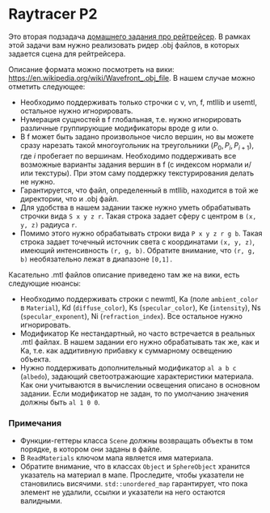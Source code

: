 # Raytracer P2

Это вторая подзадача [домашнего задания про рейтрейсер](../raytracer). В рамках этой задачи вам нужно реализовать ридер .obj файлов, в которых задается сцена для рейтрейсера.

Описание формата можно посмотреть на вики: https://en.wikipedia.org/wiki/Wavefront_.obj_file. В нашем случае можно отметить следующее:

* Необходимо поддерживать только строчки с v, vn, f, mtllib и usemtl, остальное нужно игнорировать.
* Нумерация сущностей в f глобальная, т.е. нужно игнорировать различные группирующие модификаторы вроде g или o.
* В f может быть задано произвольное число вершин, но вы можете сразу нарезать такой многоугольник на треугольники $`(P_0, P_i, P_{i+1})`$, где $`i`$ пробегает по вершинам. Необходимо поддерживать все возможные варианты
задания вершин в f (с индексом нормали и/или текстуры). При этом саму поддержку текстурирования делать не нужно.
* Гарантируется, что файл, определенный в mtllib, находится в той же директории, что и .obj файл.
* Для удобства в нашем задании также нужно уметь обрабатывать строчки вида `S x y z r`. Такая строка задает сферу с центром в `(x, y, z)`
радиуса `r`.
* Помимо этого нужно обрабатывать строки вида `P x y z r g b`. Такая строка задает точечный источник света с координатами `(x, y, z)`, имеющий
интенсивность `(r, g, b)`. Обратите внимание, что `(r, g, b)` необязательно лежат в диапазоне `[0,1].`

Касательно .mtl файлов описание приведено там же на вики, есть следующие нюансы:

* Необходимо поддерживать строки с newmtl, Ka (поле `ambient_color` в `Material`), Kd (`diffuse_color`), Ks (`specular_color`), Ke (`intensity`), Ns (`specular_exponent`), Ni (`refraction_index`). Все остальное нужно игнорировать.
* Модификатор Ke нестандартный, но часто встречается в реальных .mtl файлах. В нашем задании его нужно обрабатывать так же, как и Ka, т.е.
как аддитивную прибавку к суммарному освещению объекта.
* Нужно поддерживать дополнительный модификатор `al a b c` (`albedo`), задающий светоотражающие характеристики материала. Как они учитываются в вычислении освещения описано в основном задании. Если модификатор не задан, то по умолчанию значения должны быть `al 1 0 0`.

### Примечания
* Функции-геттеры класса `Scene` должны возвращать объекты в том порядке,
в котором они заданы в файле. 
* В `ReadMaterials` ключом мапа является имя материала.
* Обратите внимание, что в классах `Object` и `SphereObject` хранится указатель на материал в мапе.
Проследите, чтобы указатели не становились висячими. `std::unordered_map` гарантирует, что
пока элемент не удалили, ссылки и указатели на него остаются валидными.
